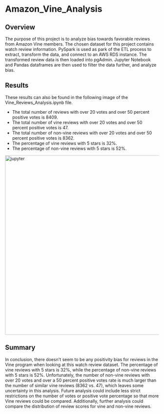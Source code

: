 # Amazon_Vine_Analysis

## Overview
The purpose of this project is to analyze bias towards favorable reviews from Amazon Vine members. The chosen dataset for this project contains watch review information. PySpark is used as park of the ETL process to extract, transform the data, and connect to an AWS RDS instance. The transformed review data is then loaded into pgAdmin. Jupyter Notebook and Pandas dataframes are then used to filter the data further, and analyze bias. 

## Results
These results can also be found in the following image of the Vine_Reviews_Analysis.ipynb file.
- The total number of reviews with over 20 votes and over 50 percent positive votes is 8409.
- The total number of vine reviews with over 20 votes and over 50 percent positive votes is 47.
- The total number of non-vine reviews with over 20 votes and over 50 percent positive votes is 8362.
- The percentage of vine reviews with 5 stars is 32%.
- The percentage of non-vine reviews with 5 stars is 52%.
<img width="586" alt="jupyter" src="https://user-images.githubusercontent.com/107224097/195180437-dc5a08d1-4245-4f35-ae94-35f7152c1dda.PNG">

## Summary 
In conclusion, there doesn't seem to be any positivity bias for reviews in the Vine program when looking at this watch review dataset. The percentage of vine reviews with 5 stars is 32%, while the percentage of non-vine reviews with 5 stars is 52%. Unfortunately, the number of non-vine reviews with over 20 votes and over a 50 percent positive votes rate is much larger than the number of similar vine reviews (8362 vs. 47), which leaves some uncertainty in this analysis. Future analysis could include less strict restrictions on the number of votes or positive vote percentage so that more Vine reviews could be compared. Additionally, further analysis could compare the distribution of review scores for vine and non-vine reviews. 
